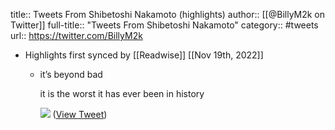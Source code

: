 title:: Tweets From Shibetoshi Nakamoto (highlights)
author:: [[@BillyM2k on Twitter]]
full-title:: "Tweets From Shibetoshi Nakamoto"
category:: #tweets
url:: https://twitter.com/BillyM2k

- Highlights first synced by [[Readwise]] [[Nov 19th, 2022]]
	- it’s beyond bad
	  
	  it is the worst it has ever been in history 
	  
	  ![](https://pbs.twimg.com/media/FSGEEqBVkAAiZqP.jpg) ([View Tweet](https://twitter.com/BillyM2k/status/1522643374578167813))